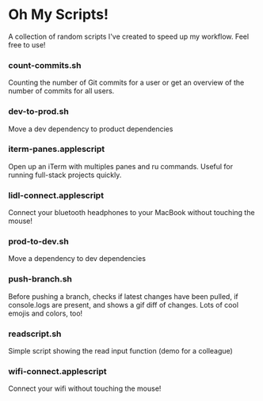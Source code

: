 # Oh My Scripts!

A collection of random scripts I've created to speed up my workflow. Feel free to use!  

### count-commits.sh

Counting the number of Git commits for a user or get an overview of the number of commits for all users.

### dev-to-prod.sh

Move a dev dependency to product dependencies

### iterm-panes.applescript

Open up an iTerm with multiples panes and ru commands. Useful for running full-stack projects quickly.

### lidl-connect.applescript

Connect your bluetooth headphones to your MacBook without touching the mouse!

### prod-to-dev.sh

Move a dependency to dev dependencies

### push-branch.sh

Before pushing a branch, checks if latest changes have been pulled, if console.logs are present, and shows a gif diff of changes. Lots of cool emojis and colors, too!

### readscript.sh

Simple script showing the read input function (demo for a colleague)

### wifi-connect.applescript

Connect your wifi without touching the mouse!
